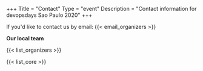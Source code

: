 +++
Title = "Contact"
Type = "event"
Description = "Contact information for devopsdays Sao Paulo 2020"
+++

If you'd like to contact us by email: {{< email_organizers >}}

**Our local team**

{{< list_organizers >}}


{{< list_core >}}